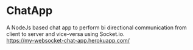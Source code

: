 # ChatApp
A NodeJs based chat app to perform bi directional communication from client to server and vice-versa using Socket.io.</br>
https://my-websocket-chat-app.herokuapp.com/
